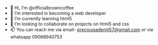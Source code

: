- 👋 Hi, I’m @officialbrowncoffee
- 👀 I’m interested in becoming a web developer
- 🌱 I’m currently learning html5
- 💞️ I’m looking to collaborate on projects on html5 and css
- 📫 You can reach me via email- preciousadeniji57@gmail.com or via whatsapp 09068940753

<!---
officialbrowncoffee/officialbrowncoffee is a ✨ special ✨ repository because its `README.md` (this file) appears on your GitHub profile.
You can click the Preview link to take a look at your changes.
--->
